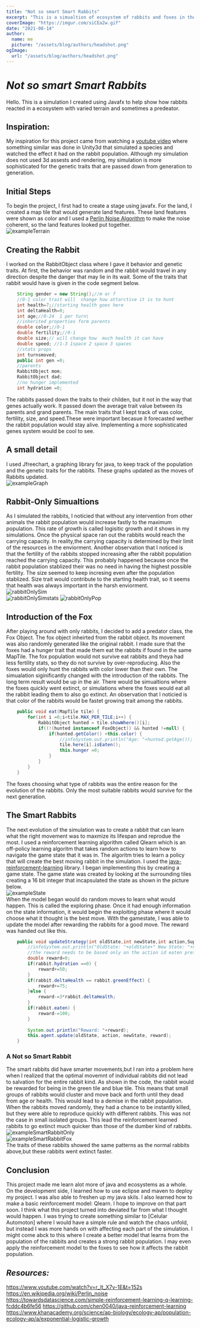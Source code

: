 ```yaml
---
title: "Not so smart Smart Rabbits"
excerpt: "This is a simualtion of ecosystem of rabbits and foxes in their environment."
coverImage: "https://imgur.com/siCEa2w.gif"
date: "2021-08-14"
author:
  name: me
  picture: "/assets/blog/authors/headshot.png"
ogImage:
  url: "/assets/blog/authors/headshot.png"
---
```

# ***Not so smart Smart Rabbits***   
Hello. This is a simulation I created using Javafx to help show how rabbits reacted in a ecosystem with varied terrain and sometimes a predeator. 
## Inspiration:   
My inspiration for this project came from watching a [youtube video](https://www.youtube.com/watch?v=r_It_X7v-1E&t=152s) where something similar was done in Unity3d that simulated a species and watched the effect it had on the rabbit population. Although my simulation does not used 3d assests and rendering, my simulation is more sophisticated for the genetic traits that are passed down from generation to generation.

## Initial Steps   
To begin the project, I first had to create a stage using javafx. For the land, I created a map tile that would generate land features. These land features were shown as color and I used a [Perlin Noise Algorithm](https://en.wikipedia.org/wiki/Perlin_noise) to make the noise coherent, so the land features looked put together.    
![exampleTerrain](https://imgur.com/tV5gy0K.png)
## Creating the Rabbit
I worked on the RabbitObject class where I gave it behavior and genetic traits. At first, the behavior was random and the rabbit would travel in any direction despite the danger that may lie in its wait. Some of the traits that rabbit would have is given in the code segment below. 
```java
    String gender = new String();//m or f
    //0-1 color trait will  change how attarctive it is to hunt
    int health=7;//starting health goes here
    int deltaHealth=0;
    int age;//0-24  1 per turn\
    //inherited properties form parents 
    double color;//0-1
    double fertility;//0-1
    double size;// will change how  much health it can have
    double speed; //1-3 1space 2 space 3 spaces 
    //stats props 
    int turnsmoved;
    public int gen =0;
    //parents
    RabbitObject mom;
    RabbitObject dad; 
    //no hunger implemented  
    int hydration =0;
```   
The rabbits passed down the traits to their childen, but it not in the way that genes actually work. It passed down the average trait value between its parents and grand parents. The main traits that I kept track of was color, fertility, size, and speed.These were important becasue it forecasted wether the rabbit population would stay alive. Implementing a more sophisticated genes system would be cool to see.
## A small detail
I used Jfreechart, a graphing library for java, to keep track of the population and the genetic traits for the rabbits. These graphs updated as the moves of Rabbits updated.    
![exampleGraph](https://imgur.com/Gx3wTHX.png)  
## Rabbit-Only Simualtions   
As I simulated the rabbits, I noticied that without any intervention from other animals the rabbit population would increase fastly to the maximum population. This rate of growth is called logisitic growth and it shows in my simulations. Once the physical space ran out the rabbits would reach the carrying capacity. In reality,the carrying capacity is determined by their limit of the resources in the enviorment. Another observation that I noticed is that the fertility of the rabbits stopped increasing after the rabbit population reached the carrying capacity. This probably happened because once the rabbit population stablized their was no need in having the highest possible fertility. The size seemed to keep incresing even after the population stablized. Size trait would contribute to the starting health trait, so it seems that health was always important in the harsh enviorment.  
![rabbitOnlySim](https://imgur.com/siCEa2w.gif)   
![rabbitOnlySimstats](https://imgur.com/FGh99Go.png)
![rabbitOnlyPop](https://imgur.com/gBOgvTx.png)

## Introduction of the Fox
After playing around with only rabbits, I decided to add a predator class, the Fox Object. The fox object inheirted from the rabbit object. Its movement was also randomly generated like the original rabbit. I made sure that the foxes had a hunger trait that made them eat the rabbits if found in the same MapTile. The fox population would not survive eat rabbits and theya had less fertility stats, so they do not survive by over-reproducing. Also the foxes would only hunt the rabbits with color lower than their own. The simualation siginificantly changed with the introduction of the rabbits. The long term result would be up in the air. There would be simualtions where the foxes quickly went extinct, or simulations where the foxes would eat all the rabbit leading them to also go extinct.  An observation that I noticied is that color of the rabbits would be fastet growing trait among the rabbits.
```java 
	public void eat(MapTile tile) {
		for(int i =0;i<tile.MAX_PER_TILE;i++) {
			RabbitObject hunted = tile.showWhere()[i];
			if((!(hunted instanceof FoxObject)) && hunted !=null) {
				if(hunted.getColor() <this.color) {
					//infoSystem.out.println("Age: "+hunted.getAge());
					tile.here[i].isEaten();
					this.hunger =0;
				}
			}
		}
	}
```
The foxes choosing what type of rabbits was the entire reason for the evolution of the rabbits. Only the most suitable rabbits would survive for the next generation.    
## The Smart Rabbits   
The next evolution of the simulation was to create a rabbit that can learn what the right movement was to maxmize its lifespan and reprodue the most. I used a reinforcement learning algorithm called Qlearn which is an off-policy learning algoritm that takes random actions to learn how to navigate the game state that it was in. The algoritm tries to learn a policy that will create the best moving rabbit in the simulation. I used the [java-reinforcement-learning](https://github.com/chen0040/java-reinforcement-learning) library. I began implementing this by creating a game state. The game state was created by looking at the surrounding tiles creating a 16 bit integer that incapsulated the state as shown in the picture below.    
![exampleState](https://imgur.com/qeLwlNP.png)     
When the model began would do random moves to learn what would happen. This is called the exploring phase. Once it had enough information on the state information, it would begin the exploiting phase where it would choose what it thought is the best  move. With the gamestate, I was able to update the model after rewarding the rabbits for a good move. The reward was handed out like this.
```java
	public void updateStrategy(int oldState,int newState,int action,SuperRabbitObject rabbit,DynamicPopulationTracker x) {
		//infoSystem.out.println("OldState: "+oldState+" New State: "+newState);
		//the reward needs to be based only on the action id eaten pretty much,color,hydration
		double reward=0;
		if(rabbit.hydration ==0) {
			reward+=50;
		}
		if(rabbit.deltaHealth == rabbit.greenEffect) {
			reward+=75;
		}else {
			reward-=3*rabbit.deltaHealth;
		}
		if(rabbit.eaten) {
			reward-=100;
		}
		
		System.out.println("Reward: "+reward);
		this.agent.update(oldState, action, newState, reward);
	}
```
### A Not so Smart Rabbit
The smart rabbits did  have smarter movements,but I ran into a problem here when I realized that the optimal movemnt of individual rabbits did not lead to salvation for the entire rabbit kind. As shown in the code, the rabbit would be rewarded for being in the green tile and blue tile. This means that small groups of rabbits would cluster and move back and forth until they dead from age or health. This would lead to a demise in the rabbit population. When the rabbits moved randomly, they had a chance to be instantly killed, but they were able to reproduce quickly with different rabbits. This was not the case in small isolated groups. This lead the reinforcement learned rabbits to go extinct much quicker than those of the dumber kind of rabbits. 
![exampleSmartRabbitOnly](https://imgur.com/cT6vrYW.gif)   
![exampleSmartRabbitFox](https://imgur.com/Dn5RA1X.gif)   
The traits of these rabbits showed the same patterns as the normal rabbits above,but these rabbits went extinct faster.   

## **Conclusion**
This project made me learn alot more of java and ecosystems as a whole. On the development side, I learned how to use eclipse and maven to deploy my project. I was also able to freshen up my java skils. I also learned how to make a basic reinforcement model: Qlearn. I hope to improve on that part soon. I think what this project turned into deviated far from what I thought would happen. I was trying to create something similar to [Celular Automoton] where I would have a simple rule and watch the chaos unfold, but instead I was more hands on with affecting each part of the simulation. I might come abck to this where I create a better model that learns from the population of the rabbits and creates a strong rabbit population. I may even apply the reinforcement model to the foxes to see how it affects the rabbit population. 

## *Resources:*
https://www.youtube.com/watch?v=r_It_X7v-1E&t=152s
https://en.wikipedia.org/wiki/Perlin_noise
https://towardsdatascience.com/simple-reinforcement-learning-q-learning-fcddc4b6fe56
https://github.com/chen0040/java-reinforcement-learning
https://www.khanacademy.org/science/ap-biology/ecology-ap/population-ecology-ap/a/exponential-logistic-growth

